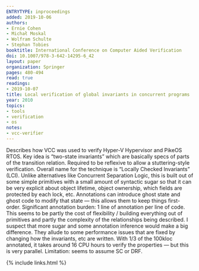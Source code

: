 ```yaml
---
ENTRYTYPE: inproceedings
added: 2019-10-06
authors:
- Ernie Cohen
- Michał Moskal
- Wolfram Schulte
- Stephan Tobies
booktitle: International Conference on Computer Aided Verification
doi: 10.1007/978-3-642-14295-6_42
layout: paper
organization: Springer
pages: 480-494
read: true
readings:
- 2019-10-07
title: Local verification of global invariants in concurrent programs
year: 2010
topics:
- tools
- verification
- os
notes:
- vcc-verifier
---
```


Describes how VCC was used to verify Hyper-V Hypervisor and PikeOS RTOS.
Key idea is “two-state invariants” which are basically specs of parts of the transition relation.  Required to be reflexive to allow a stuttering-style verification.  Overall name for the technique is “Locally Checked Invariants” (LCI).
Unlike alternatives like Concurrent Separation Logic, this is built out of some simple primitives with a small amount of syntactic sugar so that it can be very explicit about object lifetime, object ownership, which fields are protected by each lock, etc.
Annotations can introduce ghost state and ghost code to modify that state — this allows them to keep things first-order.
Significant annotation burden: 1 line of annotation per line of code.  This seems to be partly the cost of flexibility / building everything out of primitives and partly the complexity of the relationships being described.  I suspect that more sugar and some annotation inference would make a big difference.
They allude to some performance issues that are fixed by changing how the invariants, etc are written.  With 1/3 of the 100kloc annotated, it takes around 16 CPU hours to verify the properties — but this is very parallel.
Limitation: seems to assume SC or DRF.

{% include links.html %}

